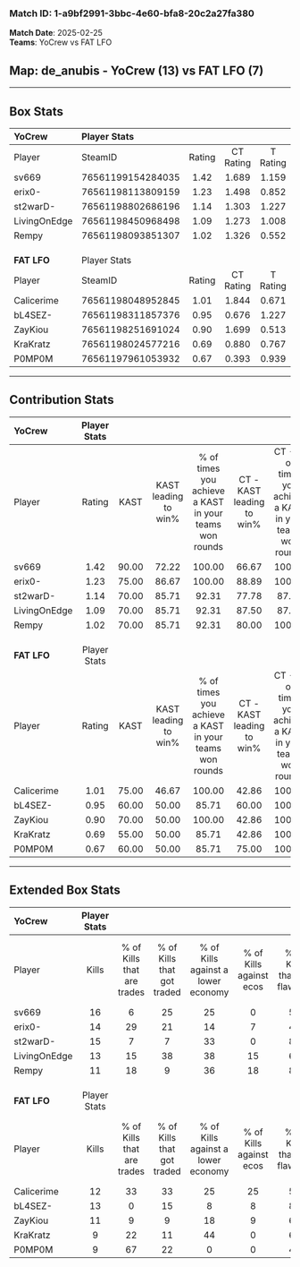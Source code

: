 ### Match ID: 1-a9bf2991-3bbc-4e60-bfa8-20c2a27fa380  
**Match Date**: 2025-02-25  
**Teams**: YoCrew vs FAT LFO  

## **Map**: de_anubis - YoCrew (13) vs FAT LFO (7)  
---  

## Box Stats  

| **YoCrew**   | Player Stats      |        |           |          |       |      |       |         |        |      |     |
| :- | :- | :-: | :-: | :-: | :-: | :-: | :-: | :-: | :-: | :-: | :-: |
| Player       | SteamID           | Rating | CT Rating | T Rating | KAST  | ADR  | Kills | Assists | Deaths | K/D  | HS% |
| sv669        | 76561199154284035 |  1.42  |   1.689   |  1.159   | 90.00 | 86.3 |  16   |    6    |   11   | 1.45 | 43  |
| erix0-       | 76561198113809159 |  1.23  |   1.498   |  0.852   | 75.00 | 70.5 |  14   |    6    |   9    | 1.56 | 50  |
| st2warD-     | 76561198802686196 |  1.14  |   1.303   |  1.227   | 70.00 | 71.9 |  15   |    7    |   13   | 1.15 | 40  |
| LivingOnEdge | 76561198450968498 |  1.09  |   1.273   |  1.008   | 70.00 | 78.9 |  13   |    4    |   12   | 1.08 | 69  |
| Rempy        | 76561198093851307 |  1.02  |   1.326   |  0.552   | 70.00 | 62.0 |  11   |    2    |   9    | 1.22 | 18  |
|              |                   |        |           |          |       |      |       |         |        |      |     |
|              |                   |        |           |          |       |      |       |         |        |      |     |
|              |                   |        |           |          |       |      |       |         |        |      |     |
| **FAT LFO**  | Player Stats      |        |           |          |       |      |       |         |        |      |     |
| Player       | SteamID           | Rating | CT Rating | T Rating | KAST  | ADR  | Kills | Assists | Deaths | K/D  | HS% |
| Calicerime   | 76561198048952845 |  1.01  |   1.844   |  0.671   | 75.00 | 71.3 |  12   |    5    |   14   | 0.86 | 66  |
| bL4SEZ-      | 76561198311857376 |  0.95  |   0.676   |  1.227   | 60.00 | 68.9 |  13   |    3    |   13   | 1.00 | 69  |
| ZayKiou      | 76561198251691024 |  0.90  |   1.699   |  0.513   | 70.00 | 53.2 |  11   |    1    |   12   | 0.92 | 27  |
| KraKratz     | 76561198024577216 |  0.69  |   0.880   |  0.767   | 55.00 | 66.8 |   9   |    5    |   15   | 0.60 | 66  |
| P0MP0M       | 76561197961053932 |  0.67  |   0.393   |  0.939   | 60.00 | 47.7 |   9   |    5    |   15   | 0.60 | 77  |
---  

## Contribution Stats  

| **YoCrew**   | Player Stats |       |                      |                                                        |                           |                                                             |                          |                                                            |
| :- | :-: | :-: | :-: | :-: | :-: | :-: | :-: | :-: |
| Player       |    Rating    | KAST  | KAST leading to win% | % of times you achieve a KAST in your teams won rounds | CT - KAST leading to win% | CT - % of times you achieve a KAST in your teams won rounds | T - KAST leading to win% | T - % of times you achieve a KAST in your teams won rounds |
| sv669        |     1.42     | 90.00 |        72.22         |                         100.00                         |           66.67           |                           100.00                            |          83.33           |                           100.00                           |
| erix0-       |     1.23     | 75.00 |        86.67         |                         100.00                         |           88.89           |                           100.00                            |          83.33           |                           100.00                           |
| st2warD-     |     1.14     | 70.00 |        85.71         |                         92.31                          |           77.78           |                            87.50                            |          100.00          |                           100.00                           |
| LivingOnEdge |     1.09     | 70.00 |        85.71         |                         92.31                          |           87.50           |                            87.50                            |          83.33           |                           100.00                           |
| Rempy        |     1.02     | 70.00 |        85.71         |                         92.31                          |           80.00           |                           100.00                            |          100.00          |                           80.00                            |
|              |              |       |                      |                                                        |                           |                                                             |                          |                                                            |
|              |              |       |                      |                                                        |                           |                                                             |                          |                                                            |
|              |              |       |                      |                                                        |                           |                                                             |                          |                                                            |
| **FAT LFO**  | Player Stats |       |                      |                                                        |                           |                                                             |                          |                                                            |
| Player       |    Rating    | KAST  | KAST leading to win% | % of times you achieve a KAST in your teams won rounds | CT - KAST leading to win% | CT - % of times you achieve a KAST in your teams won rounds | T - KAST leading to win% | T - % of times you achieve a KAST in your teams won rounds |
| Calicerime   |     1.01     | 75.00 |        46.67         |                         100.00                         |           42.86           |                           100.00                            |          50.00           |                           100.00                           |
| bL4SEZ-      |     0.95     | 60.00 |        50.00         |                         85.71                          |           60.00           |                           100.00                            |          42.86           |                           75.00                            |
| ZayKiou      |     0.90     | 70.00 |        50.00         |                         100.00                         |           42.86           |                           100.00                            |          57.14           |                           100.00                           |
| KraKratz     |     0.69     | 55.00 |        50.00         |                         85.71                          |           42.86           |                           100.00                            |          60.00           |                           75.00                            |
| P0MP0M       |     0.67     | 60.00 |        50.00         |                         85.71                          |           75.00           |                           100.00                            |          37.50           |                           75.00                            |
---  

## Extended Box Stats  

| **YoCrew**   | Player Stats |                            |                            |                                    |                         |                              |                                 |        |                             |                                     |                          |                               |                            |
| :- | :-: | :-: | :-: | :-: | :-: | :-: | :-: | :-: | :-: | :-: | :-: | :-: | :-: |
| Player       |    Kills     | % of Kills that are trades | % of Kills that got traded | % of Kills against a lower economy | % of Kills against ecos | % of Kills that are flawless | % of Kills that are close duels | Deaths | % of Deaths that get traded | % of Deaths against a lower economy | % of Deaths against ecos | % of Deaths that are flawless | % of Deaths that are close |
| sv669        |      16      |             6              |             25             |                 25                 |            0            |              50              |                6                |   11   |             18              |                  9                  |            0             |              73               |             9              |
| erix0-       |      14      |             29             |             21             |                 14                 |            7            |              43              |                7                |   9    |              0              |                  0                  |            0             |              56               |             0              |
| st2warD-     |      15      |             7              |             7              |                 33                 |            0            |              80              |                7                |   13   |             38              |                  8                  |            8             |              62               |             23             |
| LivingOnEdge |      13      |             15             |             38             |                 38                 |           15            |              62              |                0                |   12   |             25              |                  8                  |            8             |              58               |             0              |
| Rempy        |      11      |             18             |             9              |                 36                 |           18            |              82              |                9                |   9    |              0              |                  0                  |            0             |              78               |             0              |
|              |              |                            |                            |                                    |                         |                              |                                 |        |                             |                                     |                          |                               |                            |
|              |              |                            |                            |                                    |                         |                              |                                 |        |                             |                                     |                          |                               |                            |
|              |              |                            |                            |                                    |                         |                              |                                 |        |                             |                                     |                          |                               |                            |
| **FAT LFO**  | Player Stats |                            |                            |                                    |                         |                              |                                 |        |                             |                                     |                          |                               |                            |
| Player       |    Kills     | % of Kills that are trades | % of Kills that got traded | % of Kills against a lower economy | % of Kills against ecos | % of Kills that are flawless | % of Kills that are close duels | Deaths | % of Deaths that get traded | % of Deaths against a lower economy | % of Deaths against ecos | % of Deaths that are flawless | % of Deaths that are close |
| Calicerime   |      12      |             33             |             33             |                 25                 |           25            |              58              |               17                |   14   |             29              |                  7                  |            0             |              64               |             7              |
| bL4SEZ-      |      13      |             0              |             15             |                 8                  |            8            |              85              |                8                |   13   |             15              |                  8                  |            0             |              62               |             0              |
| ZayKiou      |      11      |             9              |             9              |                 18                 |            9            |              64              |                0                |   12   |             25              |                  0                  |            0             |              75               |             0              |
| KraKratz     |      9       |             22             |             11             |                 44                 |            0            |              67              |               11                |   15   |             20              |                  0                  |            0             |              47               |             13             |
| P0MP0M       |      9       |             67             |             22             |                 0                  |            0            |              44              |                0                |   15   |             13              |                  0                  |            0             |              67               |             7              |
